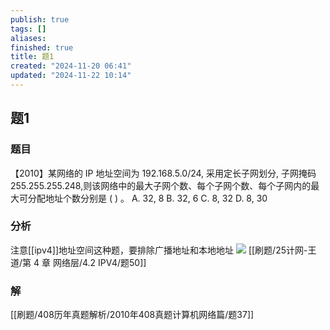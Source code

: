 ```yaml
---
publish: true
tags: []
aliases: 
finished: true
title: 题1
created: "2024-11-20 06:41"
updated: "2024-11-22 10:14"
---
```

## 题1
### 题目
【2010】某网络的 IP 地址空间为 192.168.5.0/24, 采用定长子网划分, 子网掩码 255.255.255.248,则该网络中的最大子网个数、每个子网个数、每个子网内的最大可分配地址个数分别是 ( ) 。
A. 32, 8 
B. 32, 6 
C. 8, 32 
D. 8, 30
### 分析
注意[[ipv4]]地址空间这种题，要排除广播地址和本地地址
![](https://img.hwenyi.live/202411221807347.webp)
[[刷题/25计网-王道/第 4 章 网络层/4.2 IPV4/题50]]
### 解
[[刷题/408历年真题解析/2010年408真题计算机网络篇/题37]]